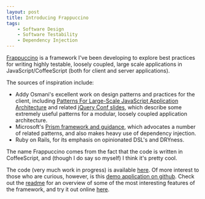 ```yaml
---
layout: post
title: Introducing Frappuccino
tags:
    - Software Design
    - Software Testability
    - Dependency Injection
---
```


[Frappuccino](http://jbrunton.github.com/frappuccino-core/) is a framework I've been developing to explore best practices for writing highly testable, loosely coupled, large scale applications in JavaScript/CoffeeScript (both for client and server applications).

The sources of inspiration include:

* Addy Osmani's excellent work on design patterns and practices for the client, including [Patterns For Large-Scale JavaScript Application Architecture](http://addyosmani.com/largescalejavascript/) and related [jQuery Conf slides](http://addyosmani.com/blog/jqcon-largescalejs-2012/), which describe some extremely useful patterns for a modular, loosely coupled application architecture.
* Microsoft's [Prism framework and guidance](http://compositewpf.codeplex.com/), which advocates a number of related patterns, and also makes heavy use of dependency injection.
* Ruby on Rails, for its emphasis on opinionated DSL's and DRYness.

The name Frappuccino comes from the fact that the code is written in CoffeeScript, and (though I do say so myself) I think it's pretty cool.

The code (very much work in progress) is available [here](https://github.com/jbrunton/frappuccino-core).  Of more interest to those who are curious, however, is this [demo application on github](https://github.com/jbrunton/frappuccino-demo).  Check out the [readme](https://github.com/jbrunton/frappuccino-demo#readme) for an overview of some of the most interesting features of the framework, and try it out online [here](frappuccino-demo.com).